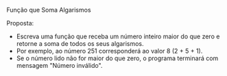 Função que Soma Algarismos

Proposta:
  - Escreva uma função que receba um número inteiro maior do que zero e retorne a soma de todos os seus algarismos.
  - Por exemplo, ao número 251 corresponderá ao valor 8 (2 + 5 + 1).
  - Se o número lido não for maior do que zero, o programa terminará com  mensagem "Número inválido".

